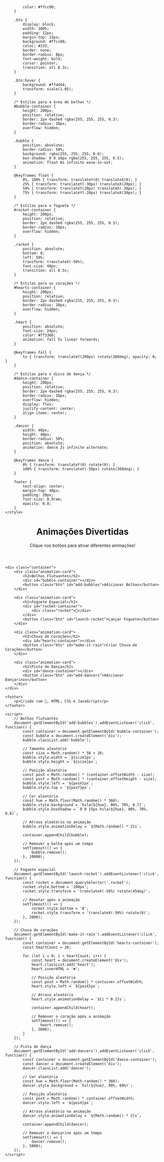             color: #ffcc00;
        }
        
        .btn {
            display: block;
            width: 100%;
            padding: 12px;
            margin-top: 15px;
            background: #ffcc00;
            color: #333;
            border: none;
            border-radius: 8px;
            font-weight: bold;
            cursor: pointer;
            transition: all 0.3s;
        }
        
        .btn:hover {
            background: #ffdd44;
            transform: scale(1.05);
        }
        
        /* Estilos para a área de bolhas */
        #bubble-container {
            height: 200px;
            position: relative;
            border: 2px dashed rgba(255, 255, 255, 0.3);
            border-radius: 10px;
            overflow: hidden;
        }
        
        .bubble {
            position: absolute;
            border-radius: 50%;
            background: rgba(255, 255, 255, 0.6);
            box-shadow: 0 0 10px rgba(255, 255, 255, 0.5);
            animation: float 8s infinite ease-in-out;
        }
        
        @keyframes float {
            0%, 100% { transform: translateY(0) translateX(0); }
            25% { transform: translateY(-30px) translateX(20px); }
            50% { transform: translateY(20px) translateX(-30px); }
            75% { transform: translateY(-20px) translateX(30px); }
        }
        
        /* Estilos para o foguete */
        #rocket-container {
            height: 200px;
            position: relative;
            border: 2px dashed rgba(255, 255, 255, 0.3);
            border-radius: 10px;
            overflow: hidden;
        }
        
        .rocket {
            position: absolute;
            bottom: 0;
            left: 50%;
            transform: translateX(-50%);
            font-size: 40px;
            transition: all 0.5s;
        }
        
        /* Estilos para os corações */
        #hearts-container {
            height: 200px;
            position: relative;
            border: 2px dashed rgba(255, 255, 255, 0.3);
            border-radius: 10px;
            overflow: hidden;
        }
        
        .heart {
            position: absolute;
            font-size: 24px;
            color: #ff3366;
            animation: fall 5s linear forwards;
        }
        
        @keyframes fall {
            to { transform: translateY(200px) rotate(360deg); opacity: 0; }
        }
        
        /* Estilos para o disco de dança */
        #dance-container {
            height: 200px;
            position: relative;
            border: 2px dashed rgba(255, 255, 255, 0.3);
            border-radius: 10px;
            overflow: hidden;
            display: flex;
            justify-content: center;
            align-items: center;
        }
        
        .dancer {
            width: 40px;
            height: 40px;
            border-radius: 50%;
            position: absolute;
            animation: dance 2s infinite alternate;
        }
        
        @keyframes dance {
            0% { transform: translateY(0) rotate(0); }
            100% { transform: translateY(-50px) rotate(360deg); }
        }
        
        footer {
            text-align: center;
            margin-top: 40px;
            padding: 20px;
            font-size: 0.9rem;
            opacity: 0.8;
        }
    </style>
</head>
<body>
    <header>
        <h1>Animações Divertidas</h1>
        <p>Clique nos botões para ativar diferentes animações!</p>
    </header>
    
    <div class="container">
        <div class="animation-card">
            <h2>Bolhas Flutuantes</h2>
            <div id="bubble-container"></div>
            <button class="btn" id="add-bubbles">Adicionar Bolhas</button>
        </div>
        
        <div class="animation-card">
            <h2>Foguete Espacial</h2>
            <div id="rocket-container">
                <div class="rocket">🚀</div>
            </div>
            <button class="btn" id="launch-rocket">Lançar Foguete</button>
        </div>
        
        <div class="animation-card">
            <h2>Chuva de Corações</h2>
            <div id="hearts-container"></div>
            <button class="btn" id="make-it-rain">Criar Chuva de Corações</button>
        </div>
        
        <div class="animation-card">
            <h2>Pista de Dança</h2>
            <div id="dance-container"></div>
            <button class="btn" id="add-dancers">Adicionar Dançarinos</button>
        </div>
    </div>
    
    <footer>
        <p>Criado com 💙, HTML, CSS e JavaScript</p>
    </footer>

    <script>
        // Bolhas flutuantes
        document.getElementById('add-bubbles').addEventListener('click', function() {
            const container = document.getElementById('bubble-container');
            const bubble = document.createElement('div');
            bubble.classList.add('bubble');
            
            // Tamanho aleatório
            const size = Math.random() * 50 + 20;
            bubble.style.width = `${size}px`;
            bubble.style.height = `${size}px`;
            
            // Posição aleatória
            const posX = Math.random() * (container.offsetWidth - size);
            const posY = Math.random() * (container.offsetHeight - size);
            bubble.style.left = `${posX}px`;
            bubble.style.top = `${posY}px`;
            
            // Cor aleatória
            const hue = Math.floor(Math.random() * 360);
            bubble.style.background = `hsla(${hue}, 80%, 70%, 0.7)`;
            bubble.style.boxShadow = `0 0 15px hsla(${hue}, 80%, 70%, 0.8)`;
            
            // Atraso aleatório na animação
            bubble.style.animationDelay = `${Math.random() * 2}s`;
            
            container.appendChild(bubble);
            
            // Remover a bolha após um tempo
            setTimeout(() => {
                bubble.remove();
            }, 10000);
        });
        
        // Foguete espacial
        document.getElementById('launch-rocket').addEventListener('click', function() {
            const rocket = document.querySelector('.rocket');
            rocket.style.bottom = '200px';
            rocket.style.transform = 'translateX(-50%) rotate(45deg)';
            
            // Resetar após a animação
            setTimeout(() => {
                rocket.style.bottom = '0';
                rocket.style.transform = 'translateX(-50%) rotate(0)';
            }, 2000);
        });
        
        // Chuva de corações
        document.getElementById('make-it-rain').addEventListener('click', function() {
            const container = document.getElementById('hearts-container');
            const heartCount = 20;
            
            for (let i = 0; i < heartCount; i++) {
                const heart = document.createElement('div');
                heart.classList.add('heart');
                heart.innerHTML = '❤️';
                
                // Posição aleatória
                const posX = Math.random() * container.offsetWidth;
                heart.style.left = `${posX}px`;
                
                // Atraso aleatório
                heart.style.animationDelay = `${i * 0.2}s`;
                
                container.appendChild(heart);
                
                // Remover o coração após a animação
                setTimeout(() => {
                    heart.remove();
                }, 5000);
            }
        });
        
        // Pista de dança
        document.getElementById('add-dancers').addEventListener('click', function() {
            const container = document.getElementById('dance-container');
            const dancer = document.createElement('div');
            dancer.classList.add('dancer');
            
            // Cor aleatória
            const hue = Math.floor(Math.random() * 360);
            dancer.style.background = `hsl(${hue}, 80%, 60%)`;
            
            // Posição aleatória
            const posX = Math.random() * container.offsetWidth;
            dancer.style.left = `${posX}px`;
            
            // Atraso aleatório na animação
            dancer.style.animationDelay = `${Math.random() * 2}s`;
            
            container.appendChild(dancer);
            
            // Remover o dançarino após um tempo
            setTimeout(() => {
                dancer.remove();
            }, 5000);
        });
    </script>
</body>
</html>
